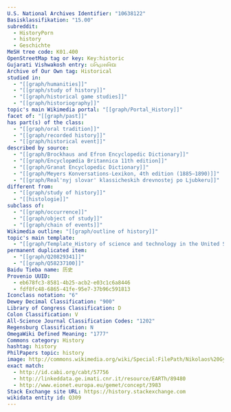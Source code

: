 ```yaml
---
U.S. National Archives Identifier: "10638122"
Basisklassifikation: "15.00"
subreddit:
  - HistoryPorn
  - history
  - Geschichte
MeSH tree code: K01.400
OpenStreetMap tag or key: Key:historic
Gujarati Vishwakosh entry: ઇતિહાસવિદ્યા
Archive of Our Own tag: Historical
studied in:
  - "[[graph/humanities]]"
  - "[[graph/study of history]]"
  - "[[graph/historical game studies]]"
  - "[[graph/historiography]]"
topic's main Wikimedia portal: "[[graph/Portal_History]]"
facet of: "[[graph/past]]"
has part(s) of the class:
  - "[[graph/oral tradition]]"
  - "[[graph/recorded history]]"
  - "[[graph/historical event]]"
described by source:
  - "[[graph/Brockhaus and Efron Encyclopedic Dictionary]]"
  - "[[graph/Encyclopædia Britannica 11th edition]]"
  - "[[graph/Granat Encyclopedic Dictionary]]"
  - "[[graph/Meyers Konversations-Lexikon, 4th edition (1885–1890)]]"
  - "[[graph/Real'nyj slovar' klassicheskih drevnostej po Ljubkeru]]"
different from:
  - "[[graph/study of history]]"
  - "[[histologie]]"
subclass of:
  - "[[graph/occurrence]]"
  - "[[graph/object of study]]"
  - "[[graph/chain of events]]"
Wikimedia outline: "[[graph/outline of history]]"
topic's main template:
  - "[[graph/Template_History of science and technology in the United States]]"
permanent duplicated item:
  - "[[graph/Q20829341]]"
  - "[[graph/Q58237100]]"
Baidu Tieba name: 历史
Provenio UUID:
  - eb678fc3-8581-4b25-acb2-e03c1c6a8446
  - fdf8fc48-6865-41fe-95e7-37b96c591813
Iconclass notation: "6"
Dewey Decimal Classification: "900"
Library of Congress Classification: D
Colon Classification: V
All-Science Journal Classification Codes: "1202"
Regensburg Classification: N
OmegaWiki Defined Meaning: "1777"
Commons category: History
hashtag: history
PhilPapers topic: history
image: http://commons.wikimedia.org/wiki/Special:FilePath/Nikolaos%20Gyzis%20-%20Historia.jpg
exact match:
  - http://id.cabi.org/cabt/57756
  - http://linkeddata.ge.imati.cnr.it/resource/EARTh/89480
  - http://www.eionet.europa.eu/gemet/concept/3983
Stack Exchange site URL: https://history.stackexchange.com
wikidata entity id: Q309
---
```

